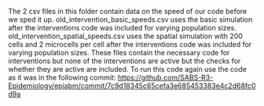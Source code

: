 The 2 csv files in this folder contain data on the speed of our code before we sped it up. 
old_intervention_basic_speeds.csv uses the basic simulation after the interventions code was included for varying population sizes.
old_intervention_spatial_speeds.csv uses the spatial simulation with 200 cells and 2 microcells per cell after the interventions code was included for varying population sizes.
These files contain the necessary code for interventions but none of the interventions are active but the checks for whether they are active are included.
To run this code again use the code as it was in the following commit:
https://github.com/SABS-R3-Epidemiology/epiabm/commit/7c9d18345c65cefa3e685453383e4c2d68fc0d9a
